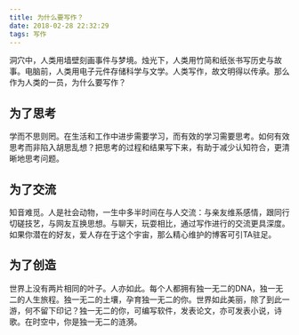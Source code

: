 ```yaml
---
title: 为什么要写作？
date: 2018-02-28 22:32:29
tags: 写作
---
```

洞穴中，人类用墙壁刻画事件与梦境。烛光下，人类用竹简和纸张书写历史与故事。电脑前，人类用电子元件存储科学与文学。人类写作，故文明得以传承。那么作为人类的一员，为什么要写作？

## 为了思考

学而不思则罔。在生活和工作中进步需要学习，而有效的学习需要思考。如何有效思考而非陷入胡思乱想？把思考的过程和结果写下来，有助于减少认知符合，更清晰地思考问题。

## 为了交流

知音难觅。人是社会动物，一生中多半时间在与人交流：与亲友维系感情，跟同行切磋技艺，与网友互换思想。与聊天，玩耍相比，通过写作进行的交流更具深度。如果你潜在的好友，爱人存在于这个宇宙，那么精心维护的博客可引TA驻足。

## 为了创造

世界上没有两片相同的叶子。人亦如此。每个人都拥有独一无二的DNA，独一无二的人生旅程。独一无二的土壤，孕育独一无二的你。世界如此美丽，除了到此一游，何不留下印记？独一无二的你，可编写软件，发表论文，亦可发表小说，诗歌。在时空中，你是独一无二的涟漪。
